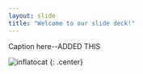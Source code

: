 ```yaml
---
layout: slide
title: "Welcome to our slide deck!"
---
```


Caption here--ADDED THIS

![inflatocat](https://octodex.github.com/images/inflatocat.png)
{: .center}
